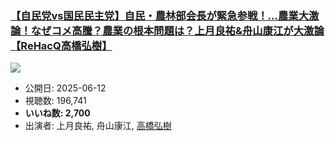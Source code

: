 ### [【自民党vs国民民主党】自民・農林部会長が緊急参戦！…農業大激論！なぜコメ高騰？農業の根本問題は？上月良祐&舟山康江が大激論【ReHacQ高橋弘樹】](https://www.youtube.com/watch?v=VHYDUlGYyQI)
[![](https://img.youtube.com/vi/VHYDUlGYyQI/sddefault.jpg)](https://www.youtube.com/watch?v=VHYDUlGYyQI)
-   公開日: 2025-06-12
-   視聴数: 196,741
-   **いいね数: 2,700**
-   出演者: 上月良祐, 舟山康江, [高橋弘樹](/rehacq_fan/people/高橋弘樹 "wikilink")
